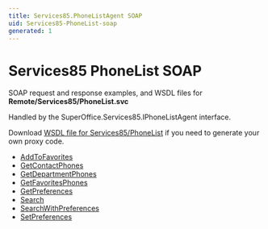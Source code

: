```yaml
---
title: Services85.PhoneListAgent SOAP
uid: Services85-PhoneList-soap
generated: 1
---
```


# Services85 PhoneList SOAP

SOAP request and response examples, and WSDL files for **Remote/Services85/PhoneList.svc**

Handled by the <see cref="T:SuperOffice.Services85.IPhoneListAgent">SuperOffice.Services85.IPhoneListAgent</see> interface.

Download [WSDL file for Services85/PhoneList](../Services85-PhoneList.md) if you need to generate your own proxy code.

* [AddToFavorites](AddToFavorites.md)
* [GetContactPhones](GetContactPhones.md)
* [GetDepartmentPhones](GetDepartmentPhones.md)
* [GetFavoritesPhones](GetFavoritesPhones.md)
* [GetPreferences](GetPreferences.md)
* [Search](Search.md)
* [SearchWithPreferences](SearchWithPreferences.md)
* [SetPreferences](SetPreferences.md)
